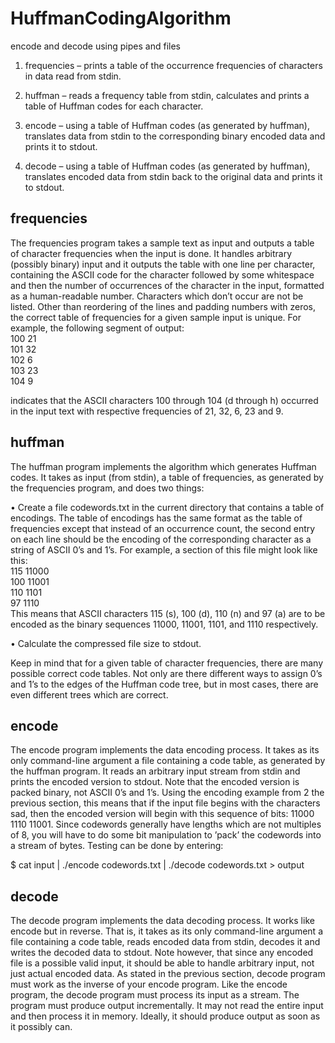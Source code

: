 # HuffmanCodingAlgorithm
encode and decode using pipes and files

1. frequencies – prints a table of the occurrence frequencies of characters in data read
from stdin.  

2. huffman – reads a frequency table from stdin, calculates and prints a table of Huffman
codes for each character.  

3. encode – using a table of Huffman codes (as generated by huffman), translates data
from stdin to the corresponding binary encoded data and prints it to stdout.  

4. decode – using a table of Huffman codes (as generated by huffman), translates encoded
data from stdin back to the original data and prints it to stdout.  

## frequencies

The frequencies program takes a sample text as input and outputs a table of character
frequencies when the input is done. It handles arbitrary (possibly binary) input and
it outputs the table with one line per character, containing the ASCII code for the
character followed by some whitespace and then the number of occurrences
of the character in the input, formatted as a human-readable number. Characters which don’t
occur are not be listed. Other than reordering of the lines and padding numbers with
zeros, the correct table of frequencies for a given sample input is unique. For example, the
following segment of output:  
100 21  
101 32  
102 6  
103 23  
104 9  

indicates that the ASCII characters 100 through 104 (d through h) occurred in the input text
with respective frequencies of 21, 32, 6, 23 and 9.

## huffman

The huffman program implements the algorithm which generates Huffman codes. It takes as
input (from stdin), a table of frequencies, as generated by the frequencies program, and
does two things:  

• Create a file codewords.txt in the current directory that contains a table of encodings.
The table of encodings has the same format as the table of frequencies except that
instead of an occurrence count, the second entry on each line should be the encoding of
the corresponding character as a string of ASCII 0’s and 1’s. For example, a section of
this file might look like this:  
115 11000  
100 11001  
110 1101  
97 1110  
This means that ASCII characters 115 (s), 100 (d), 110 (n) and 97 (a) are to be encoded
as the binary sequences 11000, 11001, 1101, and 1110 respectively.  

• Calculate the compressed file size to stdout.  

Keep in mind that for a given table of character frequencies, there are many possible
correct code tables. Not only are there different ways to assign 0’s and 1’s to the edges of the
Huffman code tree, but in most cases, there are even different trees which are correct.  

## encode
The encode program implements the data encoding process. It takes as its only command-line
argument a file containing a code table, as generated by the huffman program. It reads an
arbitrary input stream from stdin and prints the encoded version to stdout. Note that the
encoded version is packed binary, not ASCII 0’s and 1’s. Using the encoding example from
2
the previous section, this means that if the input file begins with the characters sad, then the
encoded version will begin with this sequence of bits: 11000 1110 11001. Since codewords
generally have lengths which are not multiples of 8, you will have to do some bit manipulation
to ’pack’ the codewords into a stream of bytes.  Testing can be done by entering:  

$ cat input | ./encode codewords.txt | ./decode codewords.txt > output  

## decode
The decode program implements the data decoding process. It works like encode but in
reverse. That is, it takes as its only command-line argument a file containing a code table,
reads encoded data from stdin, decodes it and writes the decoded data to stdout. Note
however, that since any encoded file is a possible valid input, it should be able to handle arbitrary input, not just actual encoded data.
As stated in the previous section, decode program must work as the inverse of your
encode program.
Like the encode program, the decode program must process its input as a stream. The
program must produce output incrementally. It may not read the entire input and then
process it in memory. Ideally, it should produce output as soon as it possibly can.


